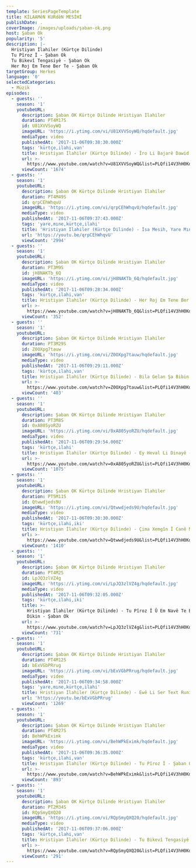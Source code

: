 ```yaml
---
template: SeriesPageTemplate
title: KİLAAMêN KURdêN MESİHİ
publishDate: .
coverImage: /images/uploads/şaban-ok.png
host: Şaban Ok
popularity: '5'
description: |-
  Hristiyan İlahiler (Kürtçe Dilinde) 
  Tu Pîroz Î - Şaban Ok
  Tu Bikevî Tengasiyê - Şaban Ok
  Her Roj Em Tene Ber Te - Şaban Ok
targetGroup: Herkes
language: '0'
selectedCategories:
  - Müzik
episodes:
  - guests: ''
    season: '1'
    youtubeURL:
      description: Şaban OK Kürtçe Dilinde Hristiyan İlahiler
      duration: PT4M17S
      id: U81XVVSoyWQ
      imageURL: 'https://i.ytimg.com/vi/U81XVVSoyWQ/hqdefault.jpg'
      mediaType: video
      publishedAt: '2017-11-06T09:38:30.000Z'
      tags: 'kürtçe,ilahi,van'
      title: Hristiyan İlahiler (Kürtçe Dilinde) - Îro Li Bajarê Dawid - Şaban Ok
      url: >-
        https://www.youtube.com/watch?v=U81XVVSoyWQ&list=PLQfi14V3hH0KdJbKUKfX8Vp6228qG-z3C&index=2&t=0s
      viewCount: '1674'
  - guests: ''
    season: '1'
    youtubeURL:
      description: Şaban OK Kürtçe Dilinde Hristiyan İlahiler
      duration: PT4M49S
      id: qrpCEhWhqvU
      imageURL: 'https://i.ytimg.com/vi/qrpCEhWhqvU/hqdefault.jpg'
      mediaType: video
      publishedAt: '2017-11-06T09:37:43.000Z'
      tags: 'yare,mıne,kürtçe,ilahi'
      title: 'Hristiyan İlahiler (Kürtçe Dilinde) - İsa Mesih, Yare Mıne - Şaban Ok'
      url: 'https://youtu.be/qrpCEhWhqvU'
      viewCount: '2994'
  - guests: ''
    season: '1'
    youtubeURL:
      description: Şaban OK Kürtçe Dilinde Hristiyan İlahiler
      duration: PT3M9S
      id: jH8NAKTb_6Q
      imageURL: 'https://i.ytimg.com/vi/jH8NAKTb_6Q/hqdefault.jpg'
      mediaType: video
      publishedAt: '2017-11-06T09:28:34.000Z'
      tags: 'kürtçe,ilahi,van'
      title: Hristiyan İlahiler (Kürtçe Dilinde) - Her Roj Em Tene Ber Te - Şaban Ok
      url: >-
        https://www.youtube.com/watch?v=jH8NAKTb_6Q&list=PLQfi14V3hH0KdJbKUKfX8Vp6228qG-z3C&index=4&t=0s
      viewCount: '352'
  - guests: ''
    season: '1'
    youtubeURL:
      description: Şaban OK Kürtçe Dilinde Hristiyan İlahiler
      duration: PT3M29S
      id: Z0OXpg7tauw
      imageURL: 'https://i.ytimg.com/vi/Z0OXpg7tauw/hqdefault.jpg'
      mediaType: video
      publishedAt: '2017-11-06T09:29:11.000Z'
      tags: 'kürtçe,ilahi,van'
      title: Hristiyan İlahiler (Kürtçe Dilinde) - Bila Gelan Şa Bibin - Şaban Ok
      url: >-
        https://www.youtube.com/watch?v=Z0OXpg7tauw&list=PLQfi14V3hH0KdJbKUKfX8Vp6228qG-z3C&index=5&t=0s
      viewCount: '403'
  - guests: ''
    season: '1'
    youtubeURL:
      description: Şaban OK Kürtçe Dilinde Hristiyan İlahiler
      duration: PT3M8S
      id: 0xA805yoRZU
      imageURL: 'https://i.ytimg.com/vi/0xA805yoRZU/hqdefault.jpg'
      mediaType: video
      publishedAt: '2017-11-06T09:29:54.000Z'
      tags: 'kürtçe,ilahi'
      title: Hristiyan İlahiler (Kürtçe Dilinde) - Ey Heval Li Dinayê - Şaban Ok
      url: >-
        https://www.youtube.com/watch?v=0xA805yoRZU&list=PLQfi14V3hH0KdJbKUKfX8Vp6228qG-z3C&index=6&t=0s
      viewCount: '1075'
  - guests: ''
    season: '1'
    youtubeURL:
      description: Şaban OK Kürtçe Dilinde Hristiyan İlahiler
      duration: PT5M11S
      id: Qtwwdjeds9U
      imageURL: 'https://i.ytimg.com/vi/Qtwwdjeds9U/hqdefault.jpg'
      mediaType: video
      publishedAt: '2017-11-06T09:30:30.000Z'
      tags: 'kürtçe,ilahi,iki'
      title: Hristiyan İlahiler (Kürtçe Dilinde) - Çima Xemgîn Î Canê Min? - Şaban Ok
      url: >-
        https://www.youtube.com/watch?v=Qtwwdjeds9U&list=PLQfi14V3hH0KdJbKUKfX8Vp6228qG-z3C&index=7&t=0s
      viewCount: '1410'
  - guests: ''
    season: '1'
    youtubeURL:
      description: Şaban OK Kürtçe Dilinde Hristiyan İlahiler
      duration: PT4M2S
      id: LpJQ3zlVZ4g
      imageURL: 'https://i.ytimg.com/vi/LpJQ3zlVZ4g/hqdefault.jpg'
      mediaType: video
      publishedAt: '2017-11-06T09:32:05.000Z'
      tags: 'kürtçe,ilahi,iki'
      title: >-
        Hristiyan İlahiler (Kürtçe Dilinde) - Tu Pîroz Î Û Em Navê Te Bilind
        Dikin - Şaban Ok
      url: >-
        https://www.youtube.com/watch?v=LpJQ3zlVZ4g&list=PLQfi14V3hH0KdJbKUKfX8Vp6228qG-z3C&index=8&t=0s
      viewCount: '731'
  - guests: ''
    season: '1'
    youtubeURL:
      description: Şaban OK Kürtçe Dilinde Hristiyan İlahiler
      duration: PT4M12S
      id: bExVGbPRrug
      imageURL: 'https://i.ytimg.com/vi/bExVGbPRrug/hqdefault.jpg'
      mediaType: video
      publishedAt: '2017-11-06T09:34:58.000Z'
      tags: 'yare,mıne,kürtçe,ilahi'
      title: Hristiyan İlahiler (Kürtçe Dilinde) - Ewê Li Ser Text Runiştî - Şaban Ok
      url: 'https://youtu.be/bExVGbPRrug'
      viewCount: '1269'
  - guests: ''
    season: '1'
    youtubeURL:
      description: Şaban OK Kürtçe Dilinde Hristiyan İlahiler
      duration: PT4M27S
      id: BehWPkEximk
      imageURL: 'https://i.ytimg.com/vi/BehWPkEximk/hqdefault.jpg'
      mediaType: video
      publishedAt: '2017-11-06T09:36:35.000Z'
      tags: 'kürtçe,ilahi,van'
      title: Hristiyan İlahiler (Kürtçe Dilinde) - Tu Pîroz Î - Şaban Ok
      url: >-
        https://www.youtube.com/watch?v=BehWPkEximk&list=PLQfi14V3hH0KdJbKUKfX8Vp6228qG-z3C&index=10&t=0s
      viewCount: '893'
  - guests: ''
    season: '1'
    youtubeURL:
      description: Şaban OK Kürtçe Dilinde Hristiyan İlahiler
      duration: PT2M34S
      id: RQpSmyQXQ20
      imageURL: 'https://i.ytimg.com/vi/RQpSmyQXQ20/hqdefault.jpg'
      mediaType: video
      publishedAt: '2017-11-06T09:37:06.000Z'
      tags: 'kürtçe,ilahi,van'
      title: Hristiyan İlahiler (Kürtçe Dilinde) - Tu Bikevî Tengasiyê - Şaban Ok
      url: >-
        https://www.youtube.com/watch?v=RQpSmyQXQ20&list=PLQfi14V3hH0KdJbKUKfX8Vp6228qG-z3C&index=11&t=0s
      viewCount: '291'
---
```


